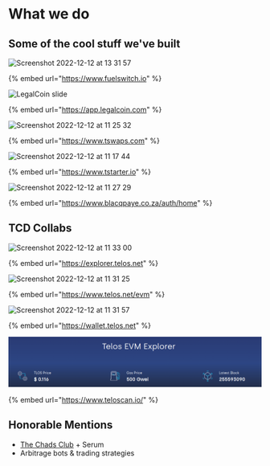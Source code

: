 # What we do

## Some of the cool stuff we've built

![Screenshot 2022-12-12 at 13 31 57](https://user-images.githubusercontent.com/108277716/207035219-fe0104a4-b74e-419e-bf0f-a5beb9cbffd7.png)

{% embed url="https://www.fuelswitch.io" %}

![LegalCoin slide](https://user-images.githubusercontent.com/108277716/207035309-612ae8c1-93ab-4423-ba39-8c237d42fb3f.png)

{% embed url="https://app.legalcoin.com" %}

![Screenshot 2022-12-12 at 11 25 32](https://user-images.githubusercontent.com/108277716/207034555-de9ddf08-1524-414b-8d29-b6c8f79f833e.png)

{% embed url="https://www.tswaps.com" %}

![Screenshot 2022-12-12 at 11 17 44](https://user-images.githubusercontent.com/108277716/207034535-bc90984b-cac8-48e6-8ebc-50e51f011bb1.png)

{% embed url="https://www.tstarter.io" %}

![Screenshot 2022-12-12 at 11 27 29](https://user-images.githubusercontent.com/108277716/207034592-3e1f5059-6d5b-4e38-ae99-aafa33944748.png)

{% embed url="https://www.blacqpaye.co.za/auth/home" %}

## **TCD Collabs**

![Screenshot 2022-12-12 at 11 33 00](https://user-images.githubusercontent.com/108277716/207034661-56ad514f-614c-44d4-8f47-866bda3b12d3.png)

{% embed url="https://explorer.telos.net" %}

![Screenshot 2022-12-12 at 11 31 25](https://user-images.githubusercontent.com/108277716/207034627-1aaa2418-865e-4523-9dea-af73ee3a0f40.png)

{% embed url="https://www.telos.net/evm" %}

![Screenshot 2022-12-12 at 11 31 57](https://user-images.githubusercontent.com/108277716/207034655-d3e9d385-ef9d-44bc-aaff-8dd00fbe22c9.png)

{% embed url="https://wallet.telos.net" %}

![](<../.gitbook/assets/image (1).png>)

{% embed url="https://www.teloscan.io/" %}

## Honorable Mentions

* [The Chads Club](https://claim.thechadsclub.com/) + Serum
* Arbitrage bots & trading strategies
